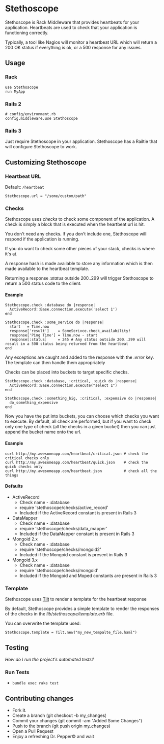 # Stethoscope

Stethoscope is Rack Middleware that provides heartbeats for your application.  Heartbeats are used to check that your application is functioning correctly.

Typically, a tool like Nagios will monitor a heartbeat URL which will return a 200 OK status if everything is ok, or a 500 response for any issues.

## Usage

### Rack

    use Stethoscope
    run MyApp

### Rails 2

    # config/environment.rb
    config.middleware.use Stethoscope

### Rails 3

Just require Stethoscope in your application. Stethoscope has a Railtie that will configure Stethoscope to work.

## Customizing Stethoscope

### Heartbeat URL

Default: `/heartbeat`

    Stethoscope.url = "/some/custom/path"

### Checks

Stethoscope uses _checks_ to check some component of the application.  A check is simply a block that is executed when the heartbeat url is hit.

You don't need any checks.  If you don't include one, Stethoscope will respond if the application is running.

If you do want to check some other pieces of your stack, checks is where it's at.

A response hash is made available to store any information which is then made available to the heartbeat template.

Returning a response _:status_ outside 200..299 will trigger Stethoscope to return a 500 status code to the client.



#### Example

    Stethoscope.check :database do |response|
      ActiveRecord::Base.connection.execute('select 1')
    end

    Stethoscope.check :some_service do |response|
      start   = Time.now
      response['result']    = SomeSerivce.check_availability!
      response['Ping Time'] = Time.now - start
      response[:status]     = 245 # Any status outside 200..299 will result in a 500 status being returned from the heartbeat
    end

Any exceptions are caught and added to the response with the _:error_ key.  The template can then handle them appropriately

Checks can be placed into buckets to target specific checks.

    Stethoscope.check :database, :critical, :quick do |response|
      ActiveRecord::Base.connection.execute("select 1")
    end

    Stethoscope.check :something_big, :critical, :expensive do |response|
      do_something_expensive
    end

Now you have the put into buckets, you can choose which checks you want to execute. By default, all check are performed, but if you want to check only one type of check (all the checks in a given bucket) then you can just append the bucket name onto the url.

#### Example

    curl http://my.awesomeapp.com/heartbeat/critical.json # check the critical checks only
    curl http://my.awesomeapp.com/heartbeat/quick.json    # check the quick checks only
    curl http://my.awesomeapp.com/heartbeat.json          # check all the things

#### Defaults

* ActiveRecord
  * Check name - :database
  * require 'stethoscope/checks/active\_record'
  * Included if the ActiveRecord constant is present in Rails 3
* DataMapper
  * Check name - :database
  * require 'stethoscope/checks/data\_mapper'
  * Included if the DataMapper constant is present in Rails 3
* Mongoid 2.x
  * Check name - :database
  * require 'stethoscope/checks/mongoid2'
  * Included if the Mongoid constant is present in Rails 3
* Mongoid 3.x
  * Check name - :database
  * require 'stethoscope/checks/mongoid'
  * Included if the Mongoid and Moped constants are present in Rails 3

### Template

Stethoscope uses [Tilt](http://github.com/rtomayko/tilt) to render a template for the heartbeat response

By default, Stethoscope provides a simple template to render the responses of the checks in the _lib/stethoscope/template.erb_ file.

You can overwrite the template used:

    Stethoscope.template = Tilt.new("my_new_tempalte_file.haml")


## Testing

_How do I run the project's automated tests?_

### Run Tests

* `bundle exec rake test`

## Contributing changes

* Fork it.
* Create a branch (git checkout -b my_changes)
* Commit your changes (git commit -am "Added Some Changes")
* Push to the branch (git push origin my_changes)
* Open a Pull Request
* Enjoy a refreshing Dr. Pepper© and wait
